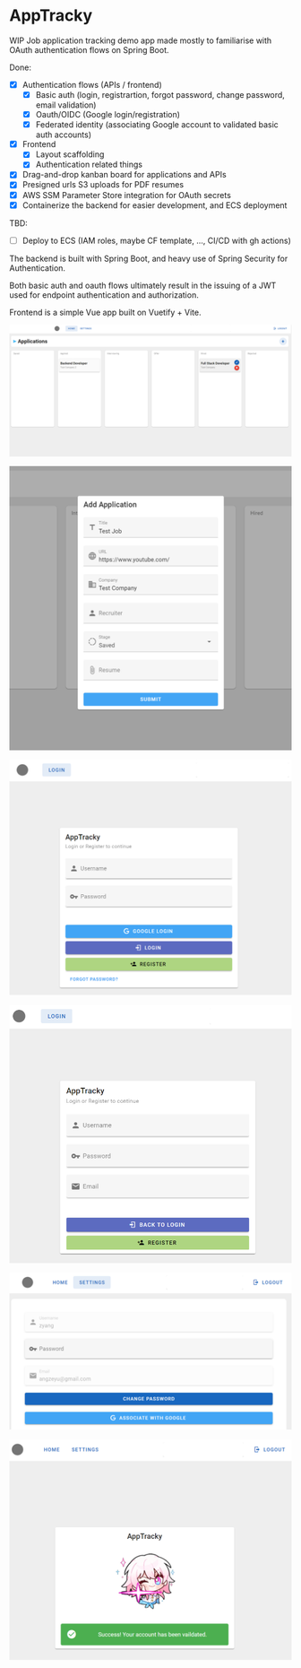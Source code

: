 # AppTracky

WIP Job application tracking demo app made mostly to familiarise with OAuth authentication flows on Spring Boot.

Done:
- [x] Authentication flows (APIs / frontend)
   - [x] Basic auth (login, registrartion, forgot password, change password, email validation)
   - [x] Oauth/OIDC (Google login/registration)
   - [x] Federated identity (associating Google account to validated basic auth accounts)
- [x] Frontend
   - [x] Layout scaffolding
   - [x] Authentication related things
- [x] Drag-and-drop kanban board for applications and APIs
- [x] Presigned urls S3 uploads for PDF resumes
- [x] AWS SSM Parameter Store integration for OAuth secrets
- [x] Containerize the backend for easier development, and ECS deployment

TBD:
- [ ] Deploy to ECS (IAM roles, maybe CF template, ..., CI/CD with gh actions)

The backend is built with Spring Boot, and heavy use of Spring Security for Authentication.

Both basic auth and oauth flows ultimately result in the issuing of a JWT used for endpoint authentication and authorization. 

Frontend is a simple Vue app built on Vuetify + Vite.

![](./screenshots/ss6.png)

![](./screenshots/ss5.png)

![](./screenshots/ss1.png)

![](./screenshots/ss2.png)

![](./screenshots/ss3.png)

![](./screenshots/ss4.png)
